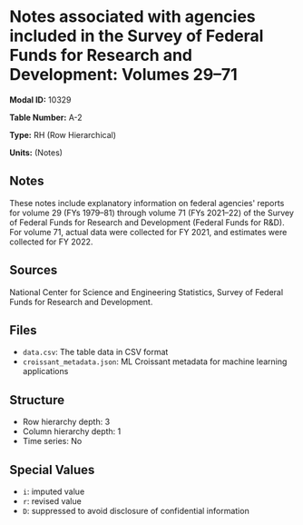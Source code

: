 # Notes associated with agencies included in the Survey of Federal Funds for Research and Development: Volumes 29&#8211;71

**Modal ID:** 10329

**Table Number:** A-2

**Type:** RH (Row Hierarchical)

**Units:** (Notes)

## Notes

These notes include explanatory information on federal agencies' reports for volume 29 (FYs 1979–81) through volume 71 (FYs 2021–22) of the Survey of Federal Funds for Research and Development (Federal Funds for R&D). For volume 71, actual data were collected for FY 2021, and estimates were collected for FY 2022.

## Sources

National Center for Science and Engineering Statistics, Survey of Federal Funds for Research and Development.

## Files

- `data.csv`: The table data in CSV format
- `croissant_metadata.json`: ML Croissant metadata for machine learning applications

## Structure

- Row hierarchy depth: 3
- Column hierarchy depth: 1
- Time series: No

## Special Values

- `i`: imputed value
- `r`: revised value
- `D`: suppressed to avoid disclosure of confidential information
